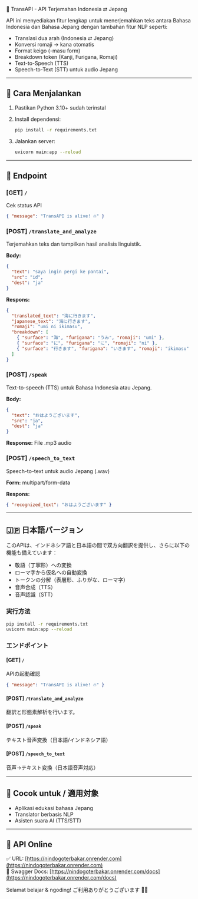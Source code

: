 📘 TransAPI - API Terjemahan Indonesia ⇄ Jepang

API ini menyediakan fitur lengkap untuk menerjemahkan teks antara Bahasa Indonesia dan Bahasa Jepang dengan tambahan fitur NLP seperti:

* Translasi dua arah (Indonesia ⇄ Jepang)
* Konversi romaji → kana otomatis
* Format keigo (-masu form)
* Breakdown token (Kanji, Furigana, Romaji)
* Text-to-Speech (TTS)
* Speech-to-Text (STT) untuk audio Jepang

---

## 🚀 Cara Menjalankan

1. Pastikan Python 3.10+ sudah terinstal
2. Install dependensi:

   ```bash
   pip install -r requirements.txt
   ```
3. Jalankan server:

   ```bash
   uvicorn main:app --reload
   ```

---

## 🔗 Endpoint

### \[GET] `/`

Cek status API

```json
{ "message": "TransAPI is alive! 🔥" }
```

### \[POST] `/translate_and_analyze`

Terjemahkan teks dan tampilkan hasil analisis linguistik.

**Body:**

```json
{
  "text": "saya ingin pergi ke pantai",
  "src": "id",
  "dest": "ja"
}
```

**Respons:**

```json
{
  "translated_text": "海に行きます",
  "japanese_text": "海に行きます",
  "romaji": "umi ni ikimasu",
  "breakdown": [
    { "surface": "海", "furigana": "うみ", "romaji": "umi" },
    { "surface": "に", "furigana": "に", "romaji": "ni" },
    { "surface": "行きます", "furigana": "いきます", "romaji": "ikimasu" }
  ]
}
```

### \[POST] `/speak`

Text-to-speech (TTS) untuk Bahasa Indonesia atau Jepang.

**Body:**

```json
{
  "text": "おはようございます",
  "src": "ja",
  "dest": "ja"
}
```

**Response:**
File .mp3 audio

### \[POST] `/speech_to_text`

Speech-to-text untuk audio Jepang (.wav)

**Form:** multipart/form-data

**Respons:**

```json
{ "recognized_text": "おはようございます" }
```

---

## 🇯🇵 日本語バージョン

このAPIは、インドネシア語と日本語の間で双方向翻訳を提供し、さらに以下の機能も備えています：

* 敬語（丁寧形）への変換
* ローマ字から仮名への自動変換
* トークンの分解（表層形、ふりがな、ローマ字）
* 音声合成（TTS）
* 音声認識（STT）

### 実行方法

```bash
pip install -r requirements.txt
uvicorn main:app --reload
```

### エンドポイント

#### \[GET] `/`

APIの起動確認

```json
{ "message": "TransAPI is alive! 🔥" }
```

#### \[POST] `/translate_and_analyze`

翻訳と形態素解析を行います。

#### \[POST] `/speak`

テキスト音声変換（日本語/インドネシア語）

#### \[POST] `/speech_to_text`

音声→テキスト変換（日本語音声対応）

---

## 🎯 Cocok untuk / 適用対象

* Aplikasi edukasi bahasa Jepang
* Translator berbasis NLP
* Asisten suara AI (TTS/STT)

---

## 🔗 API Online

✅ URL: [https://nindogoterbakar.onrender.com](https://nindogoterbakar.onrender.com)  
🧪 Swagger Docs: [https://nindogoterbakar.onrender.com/docs](https://nindogoterbakar.onrender.com/docs)


Selamat belajar & ngoding! ご利用ありがとうございます 🙇‍♀️
